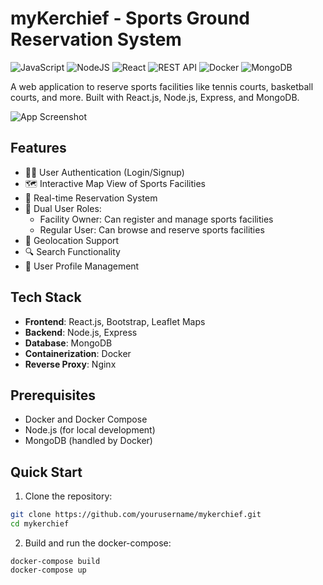 # myKerchief - Sports Ground Reservation System
![JavaScript](https://img.shields.io/badge/javascript-%23323330.svg?style=flat&logo=javascript&logoColor=%23F7DF1E) ![NodeJS](https://img.shields.io/badge/node.js-6DA55F?style=flat&logo=node.js&logoColor=white) ![React](https://img.shields.io/badge/React-%2361DAFB.svg?style=flat&logo=react&logoColor=white) ![REST API](https://img.shields.io/badge/REST%20API-%232c3e50.svg?style=flat&logo=api&logoColor=white)
![Docker](https://img.shields.io/badge/docker-%230db7ed.svg?style=flat&logo=docker&logoColor=white)  ![MongoDB](https://img.shields.io/badge/MongoDB-%234ea94b.svg?style=flat&logo=mongodb&logoColor=white)


A web application to reserve sports facilities like tennis courts, basketball courts, and more. Built with React.js, Node.js, Express, and MongoDB.

![App Screenshot](https://i.imgur.com/mdye1Tq.jpeg)

## Features

- 🏃‍♂️ User Authentication (Login/Signup)
- 🗺️ Interactive Map View of Sports Facilities
- 📅 Real-time Reservation System
- 👥 Dual User Roles:
  - Facility Owner: Can register and manage sports facilities
  - Regular User: Can browse and reserve sports facilities
- 📍 Geolocation Support
- 🔍 Search Functionality
- 👤 User Profile Management

## Tech Stack

- **Frontend**: React.js, Bootstrap, Leaflet Maps
- **Backend**: Node.js, Express
- **Database**: MongoDB
- **Containerization**: Docker
- **Reverse Proxy**: Nginx

## Prerequisites

- Docker and Docker Compose
- Node.js (for local development)
- MongoDB (handled by Docker)

## Quick Start

1. Clone the repository:
```bash
git clone https://github.com/yourusername/mykerchief.git
cd mykerchief
```
2. Build and run the docker-compose:
```
docker-compose build
docker-compose up
```

